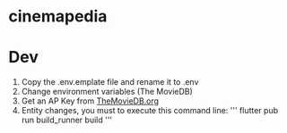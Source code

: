 # cinemapedia

# Dev

1. Copy the .env.emplate file and rename it to .env
2. Change environment variables (The MovieDB)
3. Get an AP Key from [TheMovieDB.org](https://developer.themoviedb.org/docs/getting-started)
4. Entity changes, you must to execute this command line:
   '''
   flutter pub run build_runner build
   '''
